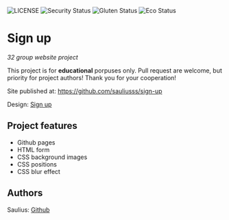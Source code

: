 ![LICENSE](https://img.shields.io/badge/license-MIT-blue.svg?style=flat-square)
![Security Status](https://img.shields.io/security-headers?label=Security&url=https%3A%2F%2Fgithub.com&style=flat-square)
![Gluten Status](https://img.shields.io/badge/Gluten-Free-green.svg)
![Eco Status](https://img.shields.io/badge/ECO-Friendly-green.svg)

# Sign up

_32 group website project_

This project is for **educational** porpuses only. Pull request are welcome, but priority for project authors! Thank you for your cooperation!

Site published at: https://github.com/sauliusss/sign-up

Design: [Sign up](https://cdn.discordapp.com/attachments/850245533838868480/850246368214908970/day1dr.png)

## Project features

- Github pages
- HTML form
- CSS background images
- CSS positions
- CSS blur effect

## Authors

Saulius: [Github](https://github.com/sauliusss)
